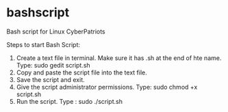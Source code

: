 # bashscript
Bash script for Linux CyberPatriots

Steps to start Bash Script:
1. Create a text file in terminal. Make sure it has .sh at the end of hte name. Type: sudo gedit script.sh
2. Copy and paste the script file into the text file.
3. Save the script and exit.
4. Give the script administrator permissions. Type: sudo chmod +x script.sh
5. Run the script. Type : sudo ./script.sh
